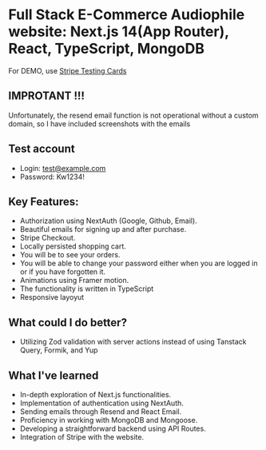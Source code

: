 # Full Stack E-Commerce Audiophile website: Next.js 14(App Router), React, TypeScript, MongoDB

For DEMO, use [Stripe Testing Cards](https://stripe.com/docs/testing)

## IMPROTANT !!!
Unfortunately, the resend email function is not operational without a custom domain, so I have included screenshots with the emails

## Test account
- Login: test@example.com
- Password: Kw1234!


## Key Features:
- Authorization using NextAuth (Google, Github, Email).
- Beautiful emails for signing up and after purchase.
- Stripe Checkout.
- Locally persisted shopping cart.
- You will be to see your orders.
- You will be able to change your password either when you are logged in or if you have forgotten it. 
- Animations using Framer motion.
- The functionality is written in TypeScript
- Responsive layoyut


## What could I do better?
- Utilizing Zod validation with server actions instead of using Tanstack Query, Formik, and Yup


## What I've learned
- In-depth exploration of Next.js functionalities.
- Implementation of authentication using NextAuth.
- Sending emails through Resend and React Email.
- Proficiency in working with MongoDB and Mongoose.
- Developing a straightforward backend using API Routes.
- Integration of Stripe with the website.


